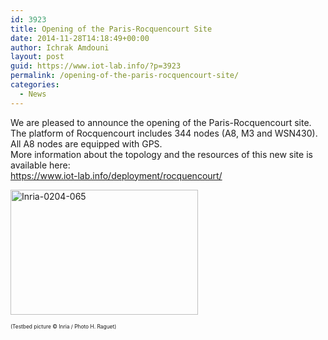 ```yaml
---
id: 3923
title: Opening of the Paris-Rocquencourt Site
date: 2014-11-28T14:18:49+00:00
author: Ichrak Amdouni
layout: post
guid: https://www.iot-lab.info/?p=3923
permalink: /opening-of-the-paris-rocquencourt-site/
categories:
  - News
---
```

<div class="pf-content">
  <p>
    We are pleased to announce the opening of the Paris-Rocquencourt site.<br /> The platform of Rocquencourt includes 344 nodes (A8, M3 and WSN430). All A8 nodes are equipped with GPS.<br /> More information about the topology and the resources of this new site is available here:<br /> <a href="https://www.iot-lab.info/deployment/rocquencourt/" target="_blank">https://www.iot-lab.info/deployment/rocquencourt/</a>
  </p>
  
  <p>
    <a href="https://www.iot-lab.info/wp-content/uploads/2013/10/Inria-0204-065.jpg" rel="lightbox[gallery-NIfb]"><img class="alignnone size-medium wp-image-3913" alt="Inria-0204-065" src="https://www.iot-lab.info/wp-content/uploads/2013/10/Inria-0204-065-300x200.jpg" width="300" height="200" /></a>
  </p>
  
  <p style="font-size:60%">
    (Testbed picture © Inria / Photo H. Raguet)
  </p>
</div>